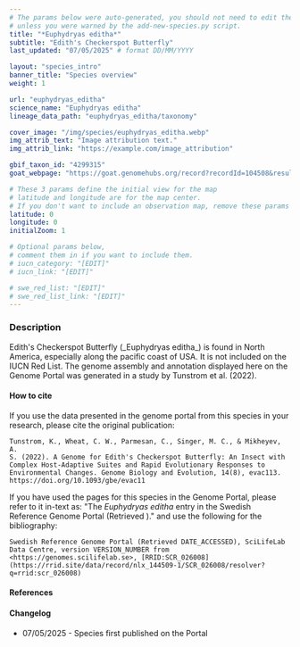 ```yaml
---
# The params below were auto-generated, you should not need to edit them...
# unless you were warned by the add-new-species.py script.
title: "*Euphydryas editha*"
subtitle: "Edith's Checkerspot Butterfly"
last_updated: "07/05/2025" # format DD/MM/YYYY

layout: "species_intro"
banner_title: "Species overview"
weight: 1

url: "euphydryas_editha"
science_name: "Euphydryas editha"
lineage_data_path: "euphydryas_editha/taxonomy"

cover_image: "/img/species/euphydryas_editha.webp"
img_attrib_text: "Image attribution text."
img_attrib_link: "https://example.com/image_attribution"

gbif_taxon_id: "4299315"
goat_webpage: "https://goat.genomehubs.org/record?recordId=104508&result=taxon&taxonomy=ncbi#euphydryas%20editha"

# These 3 params define the initial view for the map
# latitude and longitude are for the map center.
# If you don't want to include an observation map, remove these params
latitude: 0
longitude: 0
initialZoom: 1

# Optional params below,
# comment them in if you want to include them.
# iucn_category: "[EDIT]"
# iucn_link: "[EDIT]"

# swe_red_list: "[EDIT]"
# swe_red_list_link: "[EDIT]"
---
```


### Description

Edith's Checkerspot Butterfly (\_Euphydryas editha\_) is found in North
America, especially along the pacific coast of USA. It is not included
on the IUCN Red List. The genome assembly and annotation displayed here
on the Genome Portal was generated in a study by Tunstrom et al. (2022).

#### How to cite

If you use the data presented in the genome portal from this species in your research, please cite the original publication:

```{style=citation}
Tunstrom, K., Wheat, C. W., Parmesan, C., Singer, M. C., & Mikheyev, A.
S. (2022). A Genome for Edith's Checkerspot Butterfly: An Insect with
Complex Host-Adaptive Suites and Rapid Evolutionary Responses to
Environmental Changes. Genome Biology and Evolution, 14(8), evac113.
https://doi.org/10.1093/gbe/evac11
```

If you have used the pages for this species in the Genome Portal, please refer to it in-text as: "The *Euphydryas editha* entry in the Swedish Reference Genome Portal (Retrieved <span class="todays-date"></span>)." and use the following for the bibliography:

```{style=citation}
Swedish Reference Genome Portal (Retrieved DATE_ACCESSED), SciLifeLab Data Centre, version VERSION_NUMBER from <https://genomes.scilifelab.se>, [RRID:SCR_026008](https://rrid.site/data/record/nlx_144509-1/SCR_026008/resolver?q=rrid:scr_026008)
```

#### References

#### Changelog

- 07/05/2025 - Species first published on the Portal

